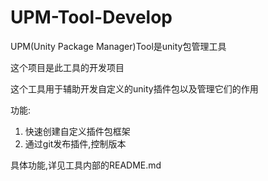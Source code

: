 # UPM-Tool-Develop
 
UPM(Unity Package Manager)Tool是unity包管理工具

这个项目是此工具的开发项目

这个工具用于辅助开发自定义的unity插件包以及管理它们的作用

功能:
1. 快速创建自定义插件包框架
2. 通过git发布插件,控制版本

具体功能,详见工具内部的README.md